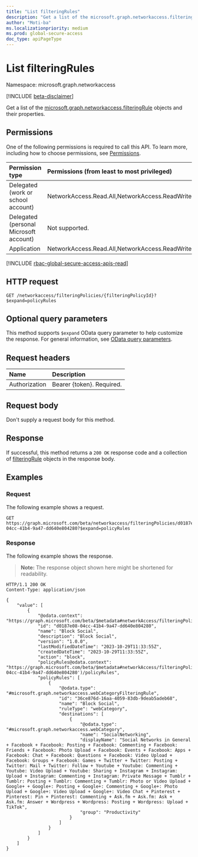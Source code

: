 ```yaml
---
title: "List filteringRules"
description: "Get a list of the microsoft.graph.networkaccess.filteringRule objects and their properties."
author: "Moti-ba"
ms.localizationpriority: medium
ms.prod: global-secure-access
doc_type: apiPageType
---
```


# List filteringRules
Namespace: microsoft.graph.networkaccess

[!INCLUDE [beta-disclaimer](../../includes/beta-disclaimer.md)]

Get a list of the [microsoft.graph.networkaccess.filteringRule](../resources/networkaccess-filteringrule.md) objects and their properties.

## Permissions
One of the following permissions is required to call this API. To learn more, including how to choose permissions, see [Permissions](/graph/permissions-reference).

|Permission type|Permissions (from least to most privileged)|
|:---|:---|
|Delegated (work or school account)|NetworkAccess.Read.All,NetworkAccess.ReadWrite.All|
|Delegated (personal Microsoft account)|Not supported.|
|Application|NetworkAccess.Read.All,NetworkAccess.ReadWrite.All|

[!INCLUDE [rbac-global-secure-access-apis-read](../includes/rbac-for-apis/rbac-global-secure-access-apis-read.md)]

## HTTP request

<!-- {
  "blockType": "ignored"
}
-->
``` http
GET /networkaccess/filteringPolicies/{filteringPolicyId}?$expand=policyRules
```

## Optional query parameters
This method supports `$expand` OData query parameter to help customize the response. For general information, see [OData query parameters](/graph/query-parameters).

## Request headers
|Name|Description|
|:---|:---|
|Authorization|Bearer {token}. Required.|

## Request body
Don't supply a request body for this method.

## Response

If successful, this method returns a `200 OK` response code and a collection of [filteringRule](../resources/networkaccess-filteringrule.md) objects in the response body.

## Examples

### Request
The following example shows a request.
<!-- {
  "blockType": "request",
  "name": "list_filteringrule"
}
-->
``` http
GET https://graph.microsoft.com/beta/networkaccess/filteringPolicies/d0187e08-04cc-41b4-9a47-dd640e804280?$expand=policyRules
```


### Response
The following example shows the response.
>**Note:** The response object shown here might be shortened for readability.
<!-- {
  "blockType": "response",
  "truncated": true,
  "@odata.type": "Collection(microsoft.graph.networkaccess.filteringRule)"
}
-->
``` http
HTTP/1.1 200 OK
Content-Type: application/json

{
    "value": [
        {
            "@odata.context": "https://graph.microsoft.com/beta/$metadata#networkAccess/filteringPolicies(policyRules())/$entity",
            "id": "d0187e08-04cc-41b4-9a47-dd640e804280",
            "name": "Block Social",
            "description": "Block Social",
            "version": "1.0.0",
            "lastModifiedDateTime": "2023-10-29T11:33:55Z",
            "createdDateTime": "2023-10-29T11:33:55Z",
            "action": "block",
            "policyRules@odata.context": "https://graph.microsoft.com/beta/$metadata#networkAccess/filteringPolicies('d0187e08-04cc-41b4-9a47-dd640e804280')/policyRules",
            "policyRules": [
                {
                    "@odata.type": "#microsoft.graph.networkaccess.webCategoryFilteringRule",
                    "id": "36ce876d-16aa-4059-83db-9deab5adeb68",
                    "name": "Block Social",
                    "ruleType": "webCategory",
                    "destinations": [
                        {
                            "@odata.type": "#microsoft.graph.networkaccess.webCategory",
                            "name": "SocialNetworking",
                            "displayName": "Social Networks in General + Facebook + Facebook: Posting + Facebook: Commenting + Facebook: Friends + Facebook: Photo Upload + Facebook: Events + Facebook: Apps + Facebook: Chat + Facebook: Questions + Facebook: Video Upload + Facebook: Groups + Facebook: Games + Twitter + Twitter: Posting + Twitter: Mail + Twitter: Follow + Youtube + Youtube: Commenting + Youtube: Video Upload + Youtube: Sharing + Instagram + Instagram: Upload + Instagram: Commenting + Instagram: Private Message + Tumblr + Tumblr: Posting + Tumblr: Commenting + Tumblr: Photo or Video Upload + Google+ + Google+: Posting + Google+: Commenting + Google+: Photo Upload + Google+: Video Upload + Google+: Video Chat + Pinterest + Pinterest: Pin + Pinterest: Commenting + Ask.fm + Ask.fm: Ask + Ask.fm: Answer + Wordpress + Wordpress: Posting + Wordpress: Upload + TikTok",
                            "group": "Productivity"
                        }
                    ]
                }
            ]
        }
    ]
}

```

